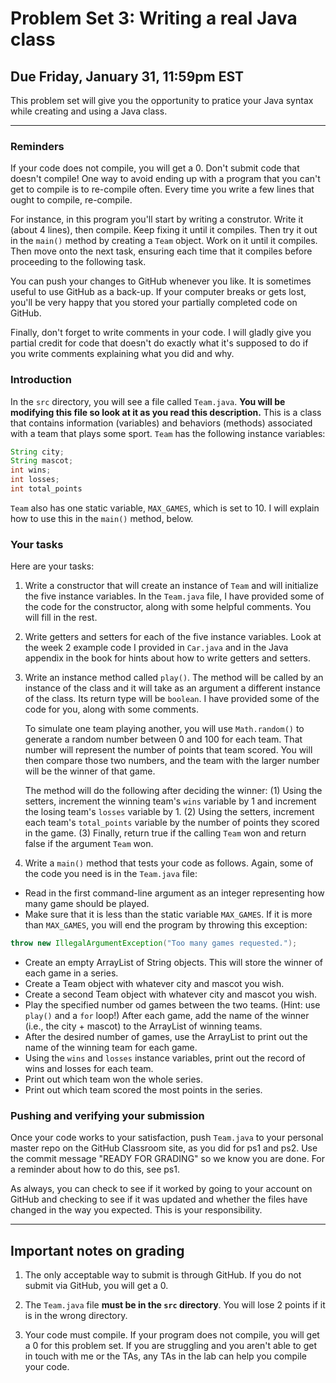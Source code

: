 # Problem Set 3: Writing a real Java class
## Due Friday, January 31, 11:59pm EST

This problem set will give you the opportunity to pratice your Java syntax while creating and using a Java class. 

---
### Reminders
If your code does not compile, you will get a 0. Don't submit code that doesn't compile! One way to avoid ending up with a program that you can't get to compile is to re-compile often. Every time you write a few lines that ought to compile, re-compile. 

For instance, in this program you'll start by writing a construtor. Write it (about 4 lines), then compile. Keep fixing it until it compiles. Then try it out in the `main()` method by creating a `Team` object. Work on it until it compiles. Then move onto the next task, ensuring each time that it compiles before proceeding to the following task.

You can push your changes to GitHub whenever you like. It is sometimes useful to use GitHub as a back-up. If your computer breaks or gets lost, you'll be very happy that you stored your partially completed code on GitHub.

Finally, don't forget to write comments in your code. I will gladly give you partial credit for code that doesn't do exactly what it's supposed to do if you write comments explaining what you did and why.


### Introduction
In the `src` directory, you will see a file called `Team.java`. **You will be modifying this file so look at it as you read this description.** This is a class that contains information (variables) and behaviors (methods) associated with a team that plays some sport. `Team` has the following instance variables:

```java
String city;
String mascot;
int wins;
int losses;
int total_points
```

`Team` also has one static variable, `MAX_GAMES`, which is set to 10. I will explain how to use this in the `main()` method, below.

### Your tasks
Here are your tasks:

1. Write a constructor that will create an instance of `Team` and will initialize the five instance variables. In the `Team.java` file, I have provided some of the code for the constructor, along with some helpful comments. You will fill in the rest.

2. Write getters and setters for each of the five instance variables. Look at the week 2 example code I provided in `Car.java` and in the Java appendix in the book for hints about how to write getters and setters.

3. Write an instance method called `play()`. The method will be called by an instance of the class and it will take as an argument a different instance of the class. Its return type will be `boolean`. I have provided some of the code for you, along with some comments.

    To simulate one team playing another, you will use `Math.random()` to generate a random number between 0 and 100 for each team. That number will represent the number of points that team scored. You will then compare those two numbers, and the team with the larger number will be the winner of that game.  
  
    The method will do the following after deciding the winner: (1) Using the setters, increment the winning team's `wins` variable by 1 and increment the losing team's `losses` variable by 1. (2) Using the setters, increment each team's `total_points` variable by the number of points they scored in the game. (3) Finally, return true if the calling `Team` won and return false if the argument `Team` won.

4. Write a `main()` method that tests your code as follows. Again, some of the code you need is in the `Team.java` file:

  * Read in the first command-line argument as an integer representing how many game should be played.
  * Make sure that it is less than the static variable `MAX_GAMES`. If it is more than `MAX_GAMES`, you will end the program by throwing this exception:
  ```java
  throw new IllegalArgumentException("Too many games requested.");
  ```
  * Create an empty ArrayList of String objects. This will store the winner of each game in a series.
  * Create a Team object with whatever city and mascot you wish.
  * Create a second Team object with whatever city and mascot you wish.
  * Play the specified number od games between the two teams. (Hint: use `play()` and a `for` loop!) After each game, add the name of the winner (i.e., the city + mascot) to the ArrayList of winning teams.
  * After the desired number of games, use the ArrayList to print out the name of the winning team for each game.
  * Using the `wins` and `losses` instance variables, print out the record of wins and losses for each team.
  * Print out which team won the whole series.
  * Print out which team scored the most points in the series.
  
### Pushing and verifying your submission

Once your code works to your satisfaction, push `Team.java` to your personal master repo on the GitHub Classroom site, as you did for ps1 and ps2. Use the commit message "READY FOR GRADING" so we know you are done. For a reminder about how to do this, see ps1.

As always, you can check to see if it worked by going to your account on GitHub and checking to see if it was updated and whether the files have changed in the way you expected. This is your responsibility.

---

## Important notes on grading

1. The only acceptable way to submit is through GitHub. If you do not submit via GitHub, you will get a 0.

2. The `Team.java` file **must be in the `src` directory**. You will lose 2 points if it is in the wrong directory.

3. Your code must compile. If your program does not compile, you will get a 0 for this problem set. If you are struggling and you aren't able to get in touch with me or the TAs, any TAs in the lab can help you compile your code.

  


